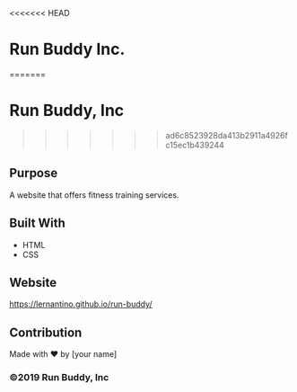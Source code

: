 <<<<<<< HEAD
# Run Buddy Inc.
=======
# Run Buddy, Inc
>>>>>>> ad6c8523928da413b2911a4926fc15ec1b439244

## Purpose
A website that offers fitness training services. 

## Built With
* HTML
* CSS

## Website
https://lernantino.github.io/run-buddy/

## Contribution
Made with ❤️ by [your name]

### ©️2019 Run Buddy, Inc 
